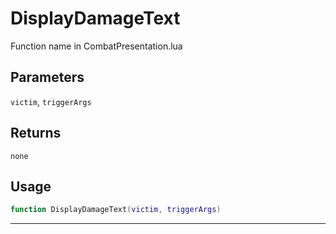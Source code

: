 # DisplayDamageText
Function name in CombatPresentation.lua
## Parameters
`victim`, `triggerArgs`
## Returns
`none`
## Usage
```lua
function DisplayDamageText(victim, triggerArgs)
```
---
